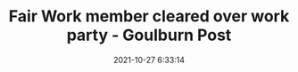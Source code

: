 ---
"title": "Fair Work member cleared over work party - Goulburn Post"
"date": "2021-10-27 6:33:14"
"feed_name": "GOOGLENEWSINDUSTRIAL"
"feed_website": "https://news.google.com/search?q=industrial%2Bincident&hl=en-US&gl=US&ceid=US:en"
"feed_rss": "https://news.google.com/rss/search?q=industrial%2Bincident&hl=en-US&gl=US&ceid=US:en"
"link": "https://www.goulburnpost.com.au/story/7487440/fair-work-member-cleared-over-work-party/"
"source": "{'href': 'https://www.goulburnpost.com.au', 'title': 'Goulburn Post'}"
"file": "_posts/2021-1-1-8de022cf5f7d79db2d1cf6f8f2c0225723a683bc.md"
"accident": "0"
"drilling": "0"
"dead": "0"
"injured": "0"
"arrested": "0"
"place": "unknown place"
"where": "unknown site"
"causes": "unknown"
"place_uri": "unknown place"
---